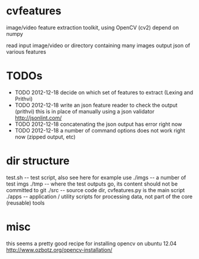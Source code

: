 cvfeatures
==========

image/video feature extraction toolkit, using OpenCV (cv2)
depend on numpy

read input image/video or directory containing many images
output json of various features

TODOs
=====
* TODO 2012-12-18 decide on which set of features to extract (Lexing and Prithvi)
* TODO 2012-12-18 write an json feature reader to check the output (prithvi)
                  this is in place of manually using a json validator http://jsonlint.com/
* TODO 2012-12-18 concatenating the json output has error right now 
* TODO 2012-12-18 a number of command options does not work right now (zipped output, etc)

dir structure
=====
test.sh -- test script, also see here for example use
./imgs -- a number of test imgs
./tmp -- where the test outputs go, its content should not be committed to git
./src -- source code dir, cvfeatures.py is the main script
./apps -- application / utility scripts for processing data, not part of the core (reusable) tools

misc
=====
this seems a pretty good recipe for installing opencv on ubuntu 12.04
http://www.ozbotz.org/opencv-installation/